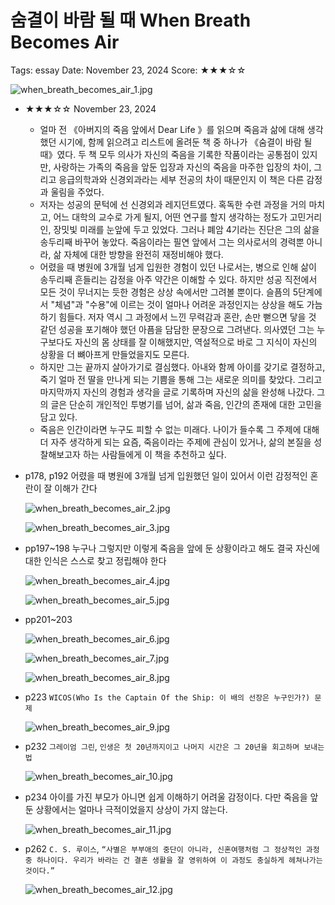 # 숨결이 바람 될 때 When Breath Becomes Air

Tags: essay
Date: November 23, 2024
Score: ★★★☆☆

![when_breath_becomes_air_1.jpg](when_breath_becomes_air/when_breath_becomes_air_1.jpg)

- ★★★☆☆ November 23, 2024
    - 얼마 전 《아버지의 죽음 앞에서 Dear Life 》를 읽으며 죽음과 삶에 대해 생각했던 시기에, 함께 읽으려고 리스트에 올려둔 책 중 하나가 《숨결이 바람 될 때》였다. 두 책 모두 의사가 자신의 죽음을 기록한 작품이라는 공통점이 있지만, 사랑하는 가족의 죽음을 앞둔 입장과 자신의 죽음을 마주한 입장의 차이, 그리고 응급의학과와 신경외과라는 세부 전공의 차이 때문인지 이 책은  다른 감정과 울림을 주었다.
    - 저자는 성공의 문턱에 선 신경외과 레지던트였다. 혹독한 수련 과정을 거의 마치고, 어느 대학의 교수로 가게 될지, 어떤 연구를 할지 생각하는 정도가 고민거리인, 장밋빛 미래를 눈앞에 두고 있었다. 그러나 폐암 4기라는 진단은 그의 삶을 송두리째 바꾸어 놓았다. 죽음이라는 필연 앞에서 그는 의사로서의 경력뿐 아니라, 삶 자체에 대한 방향을 완전히 재정비해야 했다.
    - 어렸을 때 병원에 3개월 넘게 입원한 경험이 있던 나로서는, 병으로 인해 삶이 송두리째 흔들리는 감정을 아주 약간은 이해할 수 있다. 하지만 성공 직전에서 모든 것이 무너지는 듯한 경험은 상상 속에서만 그려볼 뿐이다. 슬픔의 5단계에서 "체념"과 "수용"에 이르는 것이 얼마나 어려운 과정인지는 상상을 해도 가늠하기 힘들다. 저자 역시 그 과정에서 느낀 무력감과 혼란, 손만 뻗으면 닿을 것 같던 성공을 포기해야 했던 아픔을 담담한 문장으로 그려낸다. 의사였던 그는 누구보다도 자신의 몸 상태를 잘 이해했지만, 역설적으로 바로 그 지식이 자신의 상황을 더 뼈아프게 만들었을지도 모른다.
    - 하지만 그는 끝까지 살아가기로 결심했다. 아내와 함께 아이를 갖기로 결정하고, 죽기 얼마 전 딸을 만나게 되는 기쁨을 통해 그는 새로운 의미를 찾았다. 그리고 마지막까지 자신의 경험과 생각을 글로 기록하며 자신의 삶을 완성해 나갔다. 그의 글은 단순히 개인적인 투병기를 넘어, 삶과 죽음, 인간의 존재에 대한 고민을 담고 있다.
    - 죽음은 인간이라면 누구도 피할 수 없는 미래다. 나이가 들수록 그 주제에 대해 더 자주 생각하게 되는 요즘, 죽음이라는 주제에 관심이 있거나, 삶의 본질을 성찰해보고자 하는 사람들에게 이 책을 추천하고 싶다.
- p178, p192 어렸을 때 병원에 3개월 넘게 입원했던 일이 있어서 이런 감정적인 혼란이 잘 이해가 간다
    
    ![when_breath_becomes_air_2.jpg](when_breath_becomes_air/when_breath_becomes_air_2.jpg)
    
    ![when_breath_becomes_air_3.jpg](when_breath_becomes_air/when_breath_becomes_air_3.jpg)
    
- pp197~198 누구나 그렇지만 이렇게 죽음을 앞에 둔 상황이라고 해도 결국 자신에 대한 인식은 스스로 찾고 정립해야 한다
    
    ![when_breath_becomes_air_4.jpg](when_breath_becomes_air/when_breath_becomes_air_4.jpg)
    
    ![when_breath_becomes_air_5.jpg](when_breath_becomes_air/when_breath_becomes_air_5.jpg)
    
- pp201~203
    
    ![when_breath_becomes_air_6.jpg](when_breath_becomes_air/when_breath_becomes_air_6.jpg)
    
    ![when_breath_becomes_air_7.jpg](when_breath_becomes_air/when_breath_becomes_air_7.jpg)
    
    ![when_breath_becomes_air_8.jpg](when_breath_becomes_air/when_breath_becomes_air_8.jpg)
    
- p223 `WICOS(Who Is the Captain Of the Ship: 이 배의 선장은 누구인가?) 문제`
    
    ![when_breath_becomes_air_9.jpg](when_breath_becomes_air/when_breath_becomes_air_9.jpg)
    
- p232 `그레이엄 그린`, `인생은 첫 20년까지이고 나머지 시간은 그 20년을 회고하며 보내는 법`
    
    ![when_breath_becomes_air_10.jpg](when_breath_becomes_air/when_breath_becomes_air_10.jpg)
    
- p234 아이를 가진 부모가 아니면 쉽게 이해하기 어려울 감정이다. 다만 죽음을 앞둔 상황에서는 얼마나 극적이었을지 상상이 가지 않는다.
    
    ![when_breath_becomes_air_11.jpg](when_breath_becomes_air/when_breath_becomes_air_11.jpg)
    
- p262 `C. S. 루이스`, `“사별은 부부애의 중단이 아니라, 신혼여행처럼 그 정상적인 과정중 하나이다. 우리가 바라는 건 결혼 생활을 잘 영위하여 이 과정도 충실하게 헤쳐나가는 것이다.”`
    
    ![when_breath_becomes_air_12.jpg](when_breath_becomes_air/when_breath_becomes_air_12.jpg)
